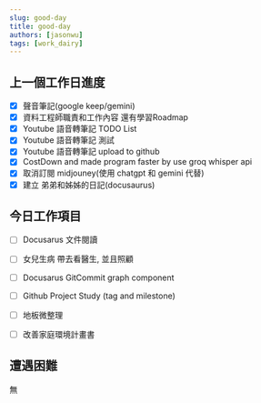 ```yaml
---
slug: good-day
title: good-day
authors: [jasonwu]
tags: [work_dairy]
---
```


## 上一個工作日進度
- [x] 聲音筆記(google keep/gemini)
- [x] 資料工程師職責和工作內容 還有學習Roadmap
- [x] Youtube 語音轉筆記 TODO List
- [x] Youtube 語音轉筆記 測試
- [x] Youtube 語音轉筆記 upload to github
- [x] CostDown and made program faster by use groq whisper api
- [x] 取消訂閱 midjouney(使用 chatgpt 和 gemini 代替)
- [x] 建立 弟弟和姊姊的日記(docusaurus)

## 今日工作項目

- [ ] Docusarus 文件閱讀
- [ ] 女兒生病 帶去看醫生, 並且照顧
- [ ] Docusarus GitCommit graph component
- [ ] Github Project Study (tag and milestone)
- [ ] 地板微整理
- [ ] 改善家庭環境計畫書


## 遭遇困難
無

